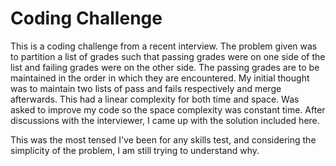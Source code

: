 # Coding Challenge
This is a coding challenge from a recent interview. The problem given was to partition a list of grades such that passing grades were on one side of the list and failing grades were on the other side. The passing grades are to be maintained in the order in which they are encountered. My initial thought was to maintain two lists of pass and fails respectively and merge afterwards. This had a linear complexity for both time and space. Was asked to improve my code so the space complexity was constant time. After discussions with the interviewer, I came up with the solution included here.

This was the most tensed I've been for any skills test, and considering the simplicity of the problem, I am still trying to understand why.